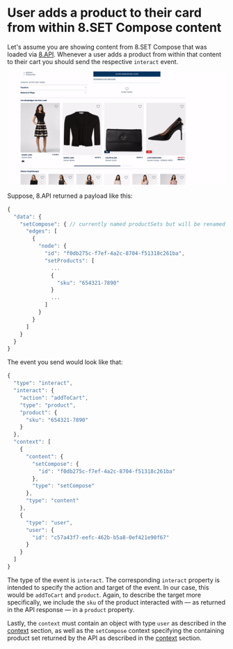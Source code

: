 # User adds a product to their card from within 8.SET Compose content

Let's assume you are showing content from 8.SET Compose that was loaded via [8.API](../../../api/8.set-compose/). Whenever a user adds a product from within that content to their cart you should send the respective `interact` event.

![](../../../.gitbook/assets/addtocart.gif)

Suppose, 8.API returned a payload like this:

```javascript
{
  "data": {
    "setCompose": { // currently named productSets but will be renamed
      "edges": [
        {
          "node": {
            "id": "f0db275c-f7ef-4a2c-8704-f51318c261ba",
            "setProducts": [
              ...
              {
                "sku": "654321-7890"
              }
              ...
            ]
          }
        }
      ]
    }
  }
}          
```

The event you send would look like that:

```javascript
{
  "type": "interact",
  "interact": {
    "action": "addToCart",
    "type": "product",
    "product": {
      "sku": "654321-7890"
    }
  },
  "context": [
    {
      "content": {
        "setCompose": {
          "id": "f0db275c-f7ef-4a2c-8704-f51318c261ba"
        },
        "type": "setCompose"
      },
      "type": "content"
    },
    {
      "type": "user",
      "user": {
        "id": "c57a43f7-eefc-462b-b5a8-0ef421e90f67"
      }
    }
  ]
}
```

The type of the event is `interact`. The corresponding `interact` property is intended to specify the action and target of the event. In our case, this would be `addToCart` and  `product`. Again, to describe the target more specifically, we include the `sku` of the product interacted with — as returned in the API response — in a `product` property.

Lastly, the `context` must contain an object with type `user` as described in the [context](../../general/context.md) section, as well as the `setCompose` context specifying the containing product set returned by the API as described in the [context](../../general/context.md) section.
